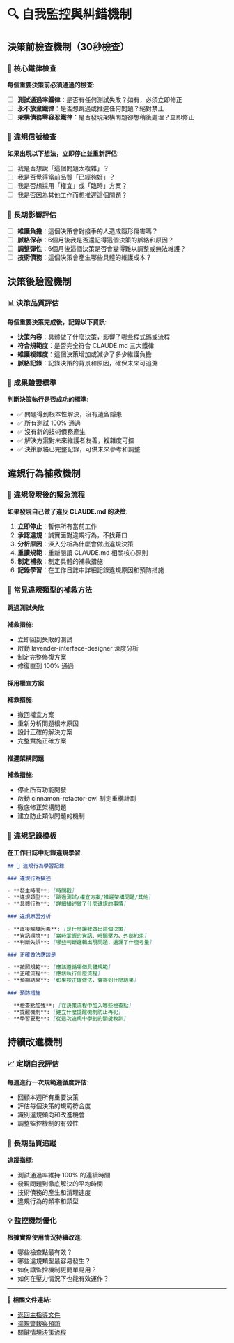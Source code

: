 # 🔍 自我監控與糾錯機制

## 決策前檢查機制（30秒檢查）

### 🎯 核心鐵律檢查

**每個重要決策前必須通過的檢查**:

- [ ] **測試通過率鐵律**：是否有任何測試失敗？如有，必須立即修正
- [ ] **永不放棄鐵律**：是否想跳過或推遲任何問題？絕對禁止
- [ ] **架構債務零容忍鐵律**：是否發現架構問題卻想稍後處理？立即修正

### 🚨 違規信號檢查

**如果出現以下想法，立即停止並重新評估**:

- [ ] 我是否想說「這個問題太複雜」？
- [ ] 我是否覺得當前品質「已經夠好」？
- [ ] 我是否想採用「權宜」或「臨時」方案？
- [ ] 我是否因為其他工作而想推遲這個問題？

### 💭 長期影響評估

- [ ] **維護負擔**：這個決策會對接手的人造成隱形傷害嗎？
- [ ] **脈絡保存**：6個月後我是否還記得這個決策的脈絡和原因？
- [ ] **調整彈性**：6個月後這個決策是否會變得難以調整或無法維護？
- [ ] **技術債務**：這個決策會產生哪些具體的維護成本？

## 決策後驗證機制

### 📊 決策品質評估

**每個重要決策完成後，記錄以下資訊**:

- **決策內容**：具體做了什麼決策，影響了哪些程式碼或流程
- **符合規範度**：是否完全符合 CLAUDE.md 三大鐵律
- **維護複雜度**：這個決策增加或減少了多少維護負擔
- **脈絡記錄**：記錄決策的背景和原因，確保未來可追溯

### 🎯 成果驗證標準

**判斷決策執行是否成功的標準**:

- ✅ 問題得到根本性解決，沒有遺留隱患
- ✅ 所有測試 100% 通過
- ✅ 沒有新的技術債務產生
- ✅ 解決方案對未來維護者友善，複雜度可控
- ✅ 決策脈絡已完整記錄，可供未來參考和調整

## 違規行為補救機制

### 🚨 違規發現後的緊急流程

**如果發現自己做了違反 CLAUDE.md 的決策**:

1. **立即停止**：暫停所有當前工作
2. **承認違規**：誠實面對違規行為，不找藉口
3. **分析原因**：深入分析為什麼會做出違規決策
4. **重讀規範**：重新閱讀 CLAUDE.md 相關核心原則
5. **制定補救**：制定具體的補救措施
6. **記錄學習**：在工作日誌中詳細記錄違規原因和預防措施

### 🔧 常見違規類型的補救方法

#### 跳過測試失敗

**補救措施**:

- 立即回到失敗的測試
- 啟動 lavender-interface-designer 深度分析
- 制定完整修復方案
- 修復直到 100% 通過

#### 採用權宜方案

**補救措施**:

- 撤回權宜方案
- 重新分析問題根本原因
- 設計正確的解決方案
- 完整實施正確方案

#### 推遲架構問題

**補救措施**:

- 停止所有功能開發
- 啟動 cinnamon-refactor-owl 制定重構計劃
- 徹底修正架構問題
- 建立防止類似問題的機制

### 📝 違規記錄模板

**在工作日誌中記錄違規學習**:

```markdown
## 🚨 違規行為學習記錄

### 違規行為描述

- **發生時間**: [時間戳]
- **違規類型**: [跳過測試/權宜方案/推遲架構問題/其他]
- **具體行為**: [詳細描述做了什麼違規的事情]

### 違規原因分析

- **直接觸發因素**: [是什麼讓我做出這個決策]
- **資訊環境**: [當時掌握的資訊、時間壓力、外部約束]
- **判斷失誤**: [哪些判斷邏輯出現問題，遺漏了什麼考量]

### 正確做法應該是

- **按照規範**: [應該遵循哪個具體規範]
- **正確流程**: [應該執行什麼流程]
- **預期結果**: [如果按正確做法，會得到什麼結果]

### 預防措施

- **檢查點加強**: [在決策流程中加入哪些檢查點]
- **提醒機制**: [建立什麼提醒機制防止再犯]
- **學習要點**: [從這次違規中學到的關鍵教訓]
```

## 持續改進機制

### 📈 定期自我評估

**每週進行一次規範遵循度評估**:

- 回顧本週所有重要決策
- 評估每個決策的規範符合度
- 識別違規傾向和改進機會
- 調整監控機制的有效性

### 🎯 長期品質追蹤

**追蹤指標**:

- 測試通過率維持 100% 的連續時間
- 發現問題到徹底解決的平均時間
- 技術債務的產生和清理速度
- 違規行為的頻率和類型

### 💡 監控機制優化

**根據實際使用情況持續改進**:

- 哪些檢查點最有效？
- 哪些違規類型最容易發生？
- 如何讓監控機制更簡單易用？
- 如何在壓力情況下也能有效運作？

---

**🔗 相關文件連結**:
- [返回主指導文件](../../CLAUDE.md)
- [違規警報與預防](violation-prevention.md)
- [關鍵情境決策流程](decision-workflows.md)
